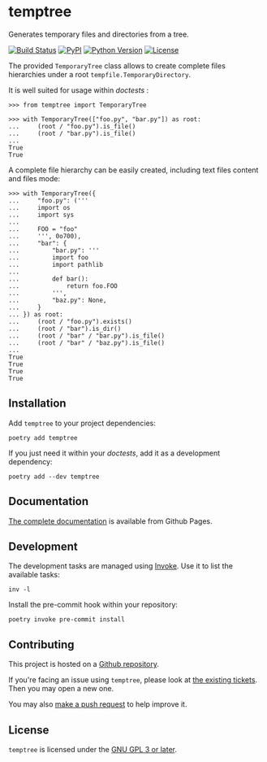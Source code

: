 temptree
========
Generates temporary files and directories from a tree.

[![Build Status][ci-badge]][ci]
[![PyPI][pypi-badge]][package]
[![Python Version][py-versions-badge]][package]
[![License][license-badge]][GNU GPL 3 or later]

The provided `TemporaryTree` class allows to create complete files hierarchies
under a root `tempfile.TemporaryDirectory`.

It is well suited for usage within *doctests* :

    >>> from temptree import TemporaryTree

    >>> with TemporaryTree(["foo.py", "bar.py"]) as root:
    ...     (root / "foo.py").is_file()
    ...     (root / "bar.py").is_file()
    ...
    True
    True

A complete file hierarchy can be easily created, including text files content
and files mode:

    >>> with TemporaryTree({
    ...     "foo.py": ('''
    ...     import os
    ...     import sys
    ...
    ...     FOO = "foo"
    ...     ''', 0o700),
    ...     "bar": {
    ...         "bar.py": '''
    ...         import foo
    ...         import pathlib
    ...
    ...         def bar():
    ...             return foo.FOO
    ...         ''',
    ...         "baz.py": None,
    ...     }
    ... }) as root:
    ...     (root / "foo.py").exists()
    ...     (root / "bar").is_dir()
    ...     (root / "bar" / "bar.py").is_file()
    ...     (root / "bar" / "baz.py").is_file()
    ...
    True
    True
    True
    True

Installation
------------

Add `temptree` to your project dependencies:

    poetry add temptree

If you just need it within your *doctests*, add it as a development dependency:

    poetry add --dev temptree

Documentation
-------------

[The complete documentation] is available from Github Pages.

Development
-----------

The development tasks are managed using [Invoke]. Use it to list the available
tasks:

    inv -l

Install the pre-commit hook within your repository:

    poetry invoke pre-commit install

Contributing
------------

This project is hosted on a [Github repository].

If you're facing an issue using `temptree`, please look at
[the existing tickets]. Then you may open a new one.

You may also [make a push request] to help improve it.

License
-------

`temptree` is licensed under the [GNU GPL 3 or later].

[ci]: https://travis-ci.org/neimad/temptree
[package]: https://pypi.org/project/temptree/
[ci-badge]: https://img.shields.io/travis/neimad/temptree?style=flat-square
[py-versions-badge]: https://img.shields.io/pypi/pyversions/temptree?style=flat-square
[pypi-badge]: https://img.shields.io/pypi/v/temptree?style=flat-square

[GNU GPL 3 or later]: https://github.com/neimad/temptree/blob/master/LICENSE.md
[license-badge]: https://img.shields.io/github/license/neimad/temptree?style=flat-square
[The complete documentation]: https://neimad.github.io/temptree/
[Github repository]: https://github.com/neimad/temptree
[the existing tickets]: https://github.com/neimad/temptree/issues
[make a push request]: https://github.com/neimad/temptree/pulls

[Invoke]: https://www.pyinvoke.org/
